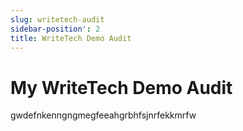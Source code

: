 ```yaml
---
slug: writetech-audit
sidebar-position': 2
title: WriteTech Demo Audit
---
```


# My WriteTech Demo Audit

gwdefnkenngngmegfeeahgrbhfsjnrfekkmrfw
